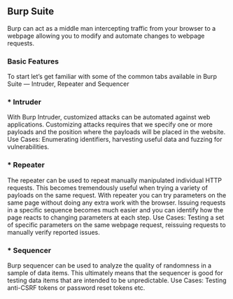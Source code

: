## Burp Suite
 Burp can act as a middle man intercepting traffic from your browser to a webpage allowing you to modify and automate changes to webpage requests.
### Basic Features
To start let’s get familiar with some of the common tabs available in Burp Suite — Intruder, Repeater and Sequencer
### * Intruder
With Burp Intruder, customized attacks can be automated against web applications. Customizing attacks requires that we specify one or more payloads and the position where the payloads will be placed in the website.
Use Cases: Enumerating identifiers, harvesting useful data and fuzzing for vulnerabilities.
### * Repeater
The repeater can be used to repeat manually manipulated individual HTTP requests. This becomes tremendously useful when trying a variety of payloads on the same request. With repeater you can try parameters on the same page without doing any extra work with the browser. Issuing requests in a specific sequence becomes much easier and you can identify how the page reacts to changing parameters at each step.
Use Cases: Testing a set of specific parameters on the same webpage request, reissuing requests to manually verify reported issues.
### * Sequencer
Burp sequencer can be used to analyze the quality of randomness in a sample of data items. This ultimately means that the sequencer is good for testing data items that are intended to be unpredictable.
Use Cases: Testing anti-CSRF tokens or password reset tokens etc.
